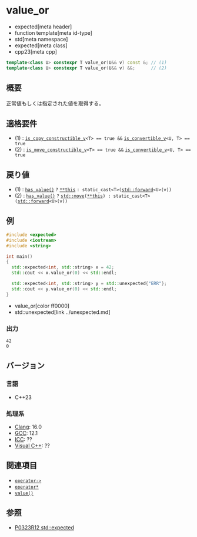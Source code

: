 # value_or
* expected[meta header]
* function template[meta id-type]
* std[meta namespace]
* expected[meta class]
* cpp23[meta cpp]

```cpp
template<class U> constexpr T value_or(U&& v) const &; // (1)
template<class U> constexpr T value_or(U&& v) &&;      // (2)
```

## 概要
正常値もしくは指定された値を取得する。


## 適格要件
- (1) : [`is_copy_constructible_v`](/reference/type_traits/is_copy_constructible.md)`<T> == true &&` [`is_convertible_v`](/reference/type_traits/is_convertible.md)`<U, T> == true`
- (2) : [`is_move_constructible_v`](/reference/type_traits/is_move_constructible.md)`<T> == true &&` [`is_convertible_v`](/reference/type_traits/is_convertible.md)`<U, T> == true`


## 戻り値
- (1) : [`has_value()`](has_value.md) `?` [`**this`](op_deref.md) `: static_cast<T>(`[`std::forward`](/reference/utility/forward.md)`<U>(v))`
- (2) : [`has_value()`](has_value.md) `?` [`std::move`](/reference/utility/move.md)`(`[`**this`](op_deref.md)`) : static_cast<T>(`[`std::forward`](/reference/utility/forward.md)`<U>(v))`


## 例
```cpp example
#include <expected>
#include <iostream>
#include <string>

int main()
{
  std::expected<int, std::string> x = 42;
  std::cout << x.value_or(0) << std::endl;

  std::expected<int, std::string> y = std::unexpected{"ERR"};
  std::cout << y.value_or(0) << std::endl;
}
```
* value_or[color ff0000]
* std::unexpected[link ../unexpected.md]

### 出力
```
42
0
```


## バージョン
### 言語
- C++23

### 処理系
- [Clang](/implementation.md#clang): 16.0
- [GCC](/implementation.md#gcc): 12.1
- [ICC](/implementation.md#icc): ??
- [Visual C++](/implementation.md#visual_cpp): ??


## 関連項目
- [`operator->`](op_arrow.md)
- [`operator*`](op_deref.md)
- [`value()`](value.md)


## 参照
- [P0323R12 std::expected](https://www.open-std.org/jtc1/sc22/wg21/docs/papers/2022/p0323r12.html)
